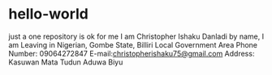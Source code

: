 # hello-world
just a one  repository is ok for me 
I am Christopher Ishaku Danladi by name, I am Leaving in Nigerian, Gombe State, Billiri Local Government Area
Phone Number: 09064272847
E-mail:christopherishaku75@gmail.com
Address: Kasuwan Mata Tudun Aduwa Biyu 
